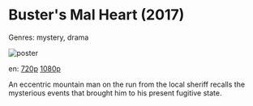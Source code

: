 # Buster's Mal Heart (2017)

Genres: mystery, drama

![poster](http://image.tmdb.org/t/p/w500/qxeYGcaZwmer3PdEqtFQxKTcc.jpg)

en:
  [720p](magnet:?xt=urn:btih:5B3CD3930045635DEAD88402F4AB00976B7484EA&tr=udp://glotorrents.pw:6969/announce&tr=udp://tracker.opentrackr.org:1337/announce&tr=udp://torrent.gresille.org:80/announce&tr=udp://tracker.openbittorrent.com:80&tr=udp://tracker.coppersurfer.tk:6969&tr=udp://tracker.leechers-paradise.org:6969&tr=udp://p4p.arenabg.ch:1337&tr=udp://tracker.internetwarriors.net:1337)
  [1080p](magnet:?xt=urn:btih:D35F2F383EAF597D4BE12EA0E23CB0F9102696E1&tr=udp://glotorrents.pw:6969/announce&tr=udp://tracker.opentrackr.org:1337/announce&tr=udp://torrent.gresille.org:80/announce&tr=udp://tracker.openbittorrent.com:80&tr=udp://tracker.coppersurfer.tk:6969&tr=udp://tracker.leechers-paradise.org:6969&tr=udp://p4p.arenabg.ch:1337&tr=udp://tracker.internetwarriors.net:1337)
  


An eccentric mountain man on the run from the local sheriff recalls the mysterious events that brought him to his present fugitive state.